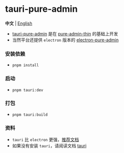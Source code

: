 <h1>tauri-pure-admin</h1>

**中文** | [English](./README.en-US.md)

- [tauri-pure-admin](https://github.com/xiaoxian521/tauri-pure-admin) 是在 [pure-admin-thin](https://github.com/xiaoxian521/pure-admin-thin) 的基础上开发
- 当然平台还提供 `electron` 版本的 [electron-pure-admin](https://github.com/xiaoxian521/electron-pure-admin)

### 安装依赖

- `pnpm install`

### 启动

- `pnpm tauri:dev`

### 打包

- `pnpm tauri:build`

### 资料

- `tauri` 比 `electron` 更强，[推荐文档](https://www.cnblogs.com/Grewer/p/12789261.html)
- 如果没有安装 `tauri`，请阅读文档 [tauri](https://tauri.app/zh/)
